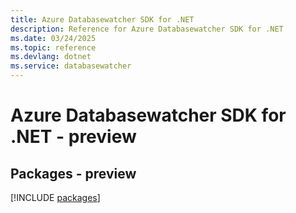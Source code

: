 ```yaml
---
title: Azure Databasewatcher SDK for .NET
description: Reference for Azure Databasewatcher SDK for .NET
ms.date: 03/24/2025
ms.topic: reference
ms.devlang: dotnet
ms.service: databasewatcher
---
```

# Azure Databasewatcher SDK for .NET - preview
## Packages - preview
[!INCLUDE [packages](databasewatcher-index.md)]
